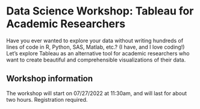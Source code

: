 # Data Science Workshop: Tableau for Academic Researchers

Have you ever wanted to explore your data without writing hundreds of lines of code in R, Python, SAS, Matlab, etc.? (I have, and I love coding!)
Let’s explore Tableau as an alternative tool for academic researchers who want to create beautiful and comprehensible visualizations of their data.

## Workshop information
The workshop will start on 07/27/2022 at 11:30am, and will last for about two hours. Registration required.
